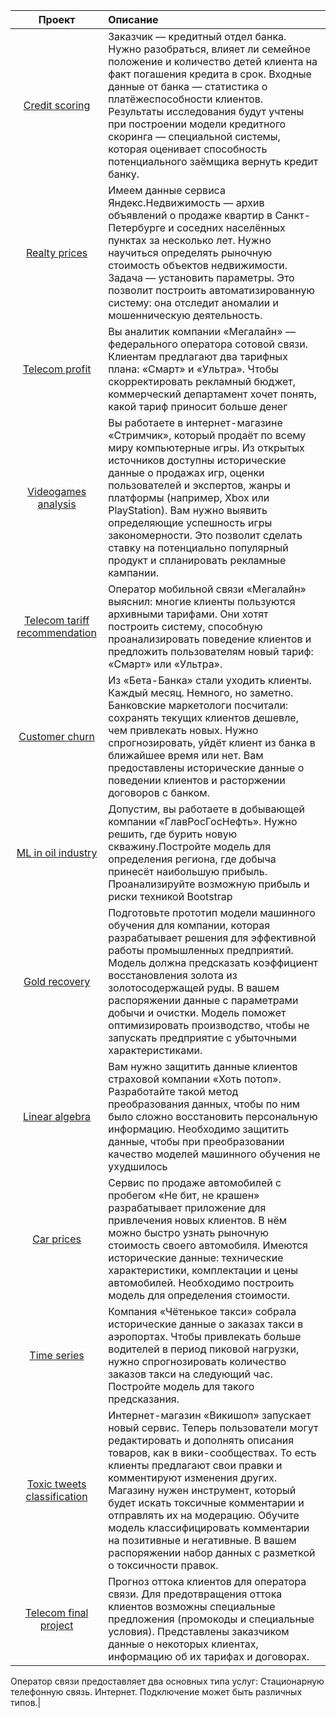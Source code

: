 |Проект|Описание|
| :-------: | :- |
|[Credit scoring](https://github.com/sergeypesegov/yandex_praktikum_ds_projects/blob/main/projects/credit_scoring.ipynb)|Заказчик — кредитный отдел банка. Нужно разобраться, влияет ли семейное положение и количество детей клиента на факт погашения кредита в срок. Входные данные от банка — статистика о платёжеспособности клиентов. Результаты исследования будут учтены при построении модели кредитного скоринга — специальной системы, которая оценивает способность потенциального заёмщика вернуть кредит банку.|
|[Realty prices](https://github.com/sergeypesegov/yandex_praktikum_ds_projects/blob/main/projects/realty_prices.ipynb)| Имеем данные сервиса Яндекс.Недвижимость — архив объявлений о продаже квартир в Санкт-Петербурге и соседних населённых пунктах за несколько лет. Нужно научиться определять рыночную стоимость объектов недвижимости. Задача — установить параметры. Это позволит построить автоматизированную систему: она отследит аномалии и мошенническую деятельность.|
|[Telecom profit](https://github.com/sergeypesegov/yandex_praktikum_ds_projects/blob/main/projects/telecom_profit.ipynb)|Вы аналитик компании «Мегалайн» — федерального оператора сотовой связи. Клиентам предлагают два тарифных плана: «Смарт» и «Ультра». Чтобы скорректировать рекламный бюджет, коммерческий департамент хочет понять, какой тариф приносит больше денег|
|[Videogames analysis](https://github.com/sergeypesegov/yandex_praktikum_ds_projects/blob/main/projects/videogames_analysis.ipynb)|Вы работаете в интернет-магазине «Стримчик», который продаёт по всему миру компьютерные игры. Из открытых источников доступны исторические данные о продажах игр, оценки пользователей и экспертов, жанры и платформы (например, Xbox или PlayStation). Вам нужно выявить определяющие успешность игры закономерности. Это позволит сделать ставку на потенциально популярный продукт и спланировать рекламные кампании.|
|[Telecom tariff recommendation](https://github.com/sergeypesegov/yandex_praktikum_ds_projects/blob/main/projects/telecom_tariff_recommendation.ipynb)|Оператор мобильной связи «Мегалайн» выяснил: многие клиенты пользуются архивными тарифами. Они хотят построить систему, способную проанализировать поведение клиентов и предложить пользователям новый тариф: «Смарт» или «Ультра».|
|[Customer churn](https://github.com/sergeypesegov/yandex_praktikum_ds_projects/blob/main/projects/customer_churn.ipynb)|Из «Бета-Банка» стали уходить клиенты. Каждый месяц. Немного, но заметно. Банковские маркетологи посчитали: сохранять текущих клиентов дешевле, чем привлекать новых. Нужно спрогнозировать, уйдёт клиент из банка в ближайшее время или нет. Вам предоставлены исторические данные о поведении клиентов и расторжении договоров с банком.|
|[ML in oil industry](https://github.com/sergeypesegov/yandex_praktikum_ds_projects/blob/main/projects/ml_in_oil_industry.ipynb)|Допустим, вы работаете в добывающей компании «ГлавРосГосНефть». Нужно решить, где бурить новую скважину.Постройте модель для определения региона, где добыча принесёт наибольшую прибыль. Проанализируйте возможную прибыль и риски техникой Bootstrap|
|[Gold recovery](https://github.com/sergeypesegov/yandex_praktikum_ds_projects/blob/main/projects/gold_recovery.ipynb)|Подготовьте прототип модели машинного обучения для компании, которая разрабатывает решения для эффективной работы промышленных предприятий. Модель должна предсказать коэффициент восстановления золота из золотосодержащей руды. В вашем распоряжении данные с параметрами добычи и очистки. Модель поможет оптимизировать производство, чтобы не запускать предприятие с убыточными характеристиками.|
|[Linear algebra](https://github.com/sergeypesegov/yandex_praktikum_ds_projects/blob/main/projects/linear_algebra.ipynb)|Вам нужно защитить данные клиентов страховой компании «Хоть потоп». Разработайте такой метод преобразования данных, чтобы по ним было сложно восстановить персональную информацию. Необходимо защитить данные, чтобы при преобразовании качество моделей машинного обучения не ухудшилось|
|[Car prices](https://github.com/sergeypesegov/yandex_praktikum_ds_projects/blob/main/projects/car_prices.ipynb)|Сервис по продаже автомобилей с пробегом «Не бит, не крашен» разрабатывает приложение для привлечения новых клиентов. В нём можно быстро узнать рыночную стоимость своего автомобиля. Имеются исторические данные: технические характеристики, комплектации и цены автомобилей. Необходимо построить модель для определения стоимости.|
|[Time series](https://github.com/sergeypesegov/yandex_praktikum_ds_projects/blob/main/projects/time_series.ipynb)|Компания «Чётенькое такси» собрала исторические данные о заказах такси в аэропортах. Чтобы привлекать больше водителей в период пиковой нагрузки, нужно спрогнозировать количество заказов такси на следующий час. Постройте модель для такого предсказания.|
|[Toxic tweets classification](https://github.com/sergeypesegov/yandex_praktikum_ds_projects/blob/main/projects/text_analysis.ipynb)|Интернет-магазин «Викишоп» запускает новый сервис. Теперь пользователи могут редактировать и дополнять описания товаров, как в вики-сообществах. То есть клиенты предлагают свои правки и комментируют изменения других. Магазину нужен инструмент, который будет искать токсичные комментарии и отправлять их на модерацию. Обучите модель классифицировать комментарии на позитивные и негативные. В вашем распоряжении набор данных с разметкой о токсичности правок.|
|[Telecom final project](https://github.com/sergeypesegov/yandex_praktikum_ds_projects/blob/main/projects/final_project_telecom.ipynb)| Прогноз оттока клиентов для оператора связи. Для предотвращения оттока клиентов возможны специальные предложения (промокоды и специальные условия). Представлены заказчиком данные о некоторых клиентах, информацию об их тарифах и договорах.
Оператор связи предоставляет два основных типа услуг:
Стационарную телефонную связь.
Интернет. Подключение может быть различных типов.|
